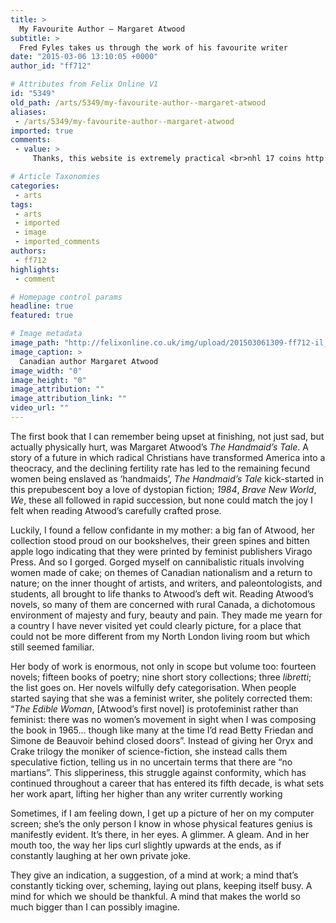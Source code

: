 ```yaml
---
title: >
  My Favourite Author – Margaret Atwood
subtitle: >
  Fred Fyles takes us through the work of his favourite writer
date: "2015-03-06 13:10:05 +0000"
author_id: "ff712"

# Attributes from Felix Online V1
id: "5349"
old_path: /arts/5349/my-favourite-author--margaret-atwood
aliases:
 - /arts/5349/my-favourite-author--margaret-atwood
imported: true
comments:
 - value: >
     Thanks, this website is extremely practical <br>nhl 17 coins http://apparelforums.com/forum/announcements/1648-fifa-17-coins-for-ps4-make-believe-games,You're a really beneficial site; could not make it without ya! <br>fifa 17 http://soupdogsoftware.com/forum/viewtopic.php?f=1&amp;t=80441

# Article Taxonomies
categories:
 - arts
tags:
 - arts
 - imported
 - image
 - imported_comments
authors:
 - ff712
highlights:
 - comment

# Homepage control params
headline: true
featured: true

# Image metadata
image_path: "http://felixonline.co.uk/img/upload/201503061309-ff712-il_fullxfull.324544108.jpg"
image_caption: >
  Canadian author Margaret Atwood
image_width: "0"
image_height: "0"
image_attribution: ""
image_attribution_link: ""
video_url: ""
---
```


The first book that I can remember being upset at finishing, not just sad, but actually physically hurt, was Margaret Atwood’s _The Handmaid’s Tale_. A story of a future in which radical Christians have transformed America into a theocracy, and the declining fertility rate has led to the remaining fecund women being enslaved as ‘handmaids’, _The Handmaid’s Tale_ kick-started in this prepubescent boy a love of dystopian fiction; _1984_, _Brave New World_, _We_, these all followed in rapid succession, but none could match the joy I felt when reading Atwood’s carefully crafted prose.

Luckily, I found a fellow confidante in my mother: a big fan of Atwood, her collection stood proud on our bookshelves, their green spines and bitten apple logo indicating that they were printed by feminist publishers Virago Press. And so I gorged. Gorged myself on cannibalistic rituals involving women made of cake; on themes of Canadian nationalism and a return to nature; on the inner thought of artists, and writers, and paleontologists, and students, all brought to life thanks to Atwood’s deft wit. Reading Atwood’s novels, so many of them are concerned with rural Canada, a dichotomous environment of majesty and fury, beauty and pain. They made me yearn for a country I have never visited yet could clearly picture, for a place that could not be more different from my North London living room but which still seemed familiar.

Her body of work is enormous, not only in scope but volume too: fourteen novels; fifteen books of poetry; nine short story collections; three _libretti_; the list goes on. Her novels wilfully defy categorisation. When people started saying that she was a feminist writer, she politely corrected them: “_The Edible Woman_, [Atwood’s first novel] is protofeminist rather than feminist: there was no women’s movement in sight when I was composing the book in 1965... though like many at the time I’d read Betty Friedan and Simone de Beauvoir behind closed doors”. Instead of giving her Oryx and Crake trilogy the moniker of science-fiction, she instead calls them speculative fiction, telling us in no uncertain terms that there are “no martians”. This slipperiness, this struggle against conformity, which has continued throughout a career that has entered its fifth decade, is what sets her work apart, lifting her higher than any writer currently working

Sometimes, if I am feeling down, I get up a picture of her on my computer screen; she’s the only person I know in whose physical features genius is manifestly evident. It’s there, in her eyes. A glimmer. A gleam. And in her mouth too, the way her lips curl slightly upwards at the ends, as if constantly laughing at her own private joke.

They give an indication, a suggestion, of a mind at work; a mind that’s constantly ticking over, scheming, laying out plans, keeping itself busy. A mind for which we should be thankful. A mind that makes the world so much bigger than I can possibly imagine.

